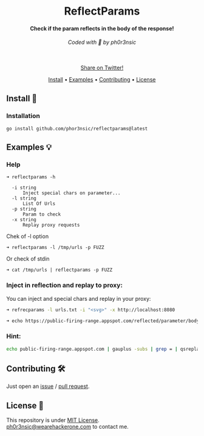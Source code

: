 <h1 align="center">
  ReflectParams
  <br>
</h1>

<h4 align="center">Check if the param reflects in the body of the response!</h4>

<h6 align="center"> Coded with 💙 by ph0r3nsic </h6>

<p align="center">

<br>
  <!--Tweet button-->
  <a href="https://twitter.com/intent/tweet?text=reflectparams%20-%20Check%20if%20the%20param%20reflects%20in%20the%20body%20of%20the%20response!%20https%3A%2F%2Fgithub.com%2Fphor3nsic%2Freflectparams%20%23bash%20%23xss%20%23bugbounty%20%23bugbountytips%20%23infosec" target="_blank">Share on Twitter!
  </a>
</p>

<p align="center">
  <a href="#install-">Install</a> •
  <a href="#examples-">Examples</a> •
  <a href="#contributing-">Contributing</a> •
  <a href="#license-">License</a>
</p>

Install 📡
----------

### Installation

```console
go install github.com/phor3nsic/reflectparams@latest
```

Examples 💡
----------

### Help
```
➜ reflectparams -h

  -i string
      Inject special chars on parameter...
  -l string
      List Of Urls
  -p string
      Param to check
  -x string
      Replay proxy requests
```

Chek of -l option
```
➜ reflectparams -l /tmp/urls -p FUZZ
```

Or check of stdin

```
➜ cat /tmp/urls | reflectparams -p FUZZ
```

### Inject in reflection and replay to proxy:

You can inject and special chars and replay in your proxy:
```bash
➜ refrecparams -l urls.txt -i "<svg>" -x http://localhost:8080

➜ echo https://public-firing-range.appspot.com/reflected/parameter/body?q=FUZZ | refrecparams -l urls.txt -i "<svg>" -x http://localhost:8080
```

### Hint:

```bash
echo public-firing-range.appspot.com | gauplus -subs | grep = | qsreplace FUZZ| reflectparams -p FUZZ
```

Contributing 🛠
-------

Just open an [issue](https://github.com/phor3nsic/reflectparams/issues) / [pull request](https://github.com/phor3nsic/reflectparams/pulls).

License 📝
-------

This repository is under [MIT License](https://github.com/phor3nsic/reflectparams/blob/main/LICENSE).  
[ph0r3nsic@wearehackerone.com](mailto:ph0r3nsic@wearehackerone.com) to contact me.

